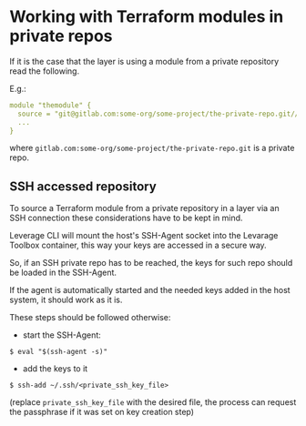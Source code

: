 # Working with Terraform modules in private repos

If it is the case that the layer is using a module from a private repository read the following.

E.g.:

```yaml
module "themodule" {
  source = "git@gitlab.com:some-org/some-project/the-private-repo.git//modules/the-module?ref=v0.0.1"
  ...
}
```
where `gitlab.com:some-org/some-project/the-private-repo.git` is a private repo.


## SSH accessed repository

To source a Terraform module from a private repository in a layer via an SSH connection these considerations have to be kept in mind.

Leverage CLI will mount the host's SSH-Agent socket into the Levarage Toolbox container, this way your keys are accessed in a secure way.

So, if an SSH private repo has to be reached, the keys for such repo should be loaded in the SSH-Agent.

If the agent is automatically started and the needed keys added in the host system, it should work as it is.

These steps should be followed otherwise:

- start the SSH-Agent:
```shell
$ eval "$(ssh-agent -s)"
```

- add the keys to it
```shell
$ ssh-add ~/.ssh/<private_ssh_key_file>
```
(replace `private_ssh_key_file` with the desired file, the process can request the passphrase if it was set on key creation step)
